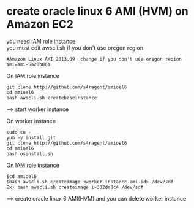 # create oracle linux 6 AMI (HVM) on Amazon EC2
you need IAM role instance  
you must edit awscli.sh if you don't use oregon region  

    #Amazon Linux AMI 2013.09  change if you don't use oregon reqion  
    ami=ami-5a20b86a


On IAM role instance

    git clone http://github.com/s4ragent/amioel6
    cd amioel6
    bash awscli.sh createbaseinstance
==> start worker instance

On worker instance

    sudo su -
    yum -y install git
    git clone http://github.com/s4ragent/amioel6
    cd amioel6
    bash osinstall.sh

On IAM role instance

    $cd amioel6
    $bash awscli.sh createimage <worker-instance ami-id> /dev/sdf
    Ex) bash awscli.sh createimage i-332da0c4 /dev/sdf
==> create oracle linux 6 AMI(HVM) and you can delete worker instance
